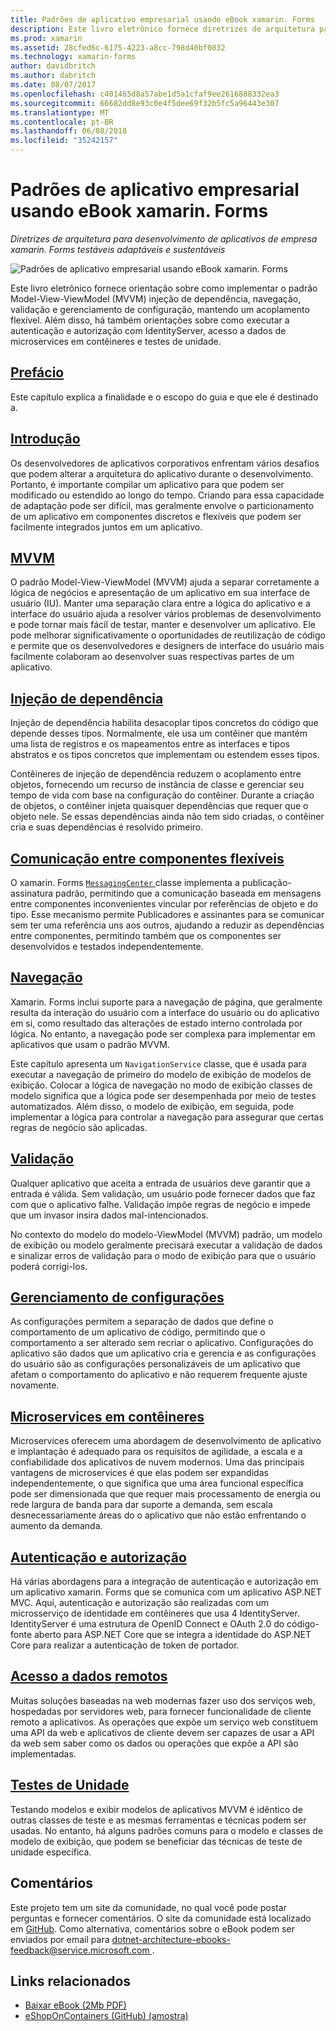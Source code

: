 ```yaml
---
title: Padrões de aplicativo empresarial usando eBook xamarin. Forms
description: Este livro eletrônico fornece diretrizes de arquitetura para desenvolvimento de aplicativos de empresa xamarin. Forms testáveis adaptáveis e sustentáveis.
ms.prod: xamarin
ms.assetid: 28cfed6c-6175-4223-a8cc-798d40bf0832
ms.technology: xamarin-forms
author: davidbritch
ms.author: dabritch
ms.date: 08/07/2017
ms.openlocfilehash: c401465d8a57abe1d5a1cfaf9ee2616888332ea3
ms.sourcegitcommit: 66682dd8e93c0e4f5dee69f32b5fc5a96443e307
ms.translationtype: MT
ms.contentlocale: pt-BR
ms.lasthandoff: 06/08/2018
ms.locfileid: "35242157"
---
```

# <a name="enterprise-application-patterns-using-xamarinforms-ebook"></a>Padrões de aplicativo empresarial usando eBook xamarin. Forms

_Diretrizes de arquitetura para desenvolvimento de aplicativos de empresa xamarin. Forms testáveis adaptáveis e sustentáveis_

![](images/cover-sml.png "Padrões de aplicativo empresarial usando eBook xamarin. Forms")

Este livro eletrônico fornece orientação sobre como implementar o padrão Model-View-ViewModel (MVVM) injeção de dependência, navegação, validação e gerenciamento de configuração, mantendo um acoplamento flexível. Além disso, há também orientações sobre como executar a autenticação e autorização com IdentityServer, acesso a dados de microservices em contêineres e testes de unidade.

## <a name="prefaceprefacemd"></a>[Prefácio](preface.md)

Este capítulo explica a finalidade e o escopo do guia e que ele é destinado a.

## <a name="introductionintroductionmd"></a>[Introdução](introduction.md)

Os desenvolvedores de aplicativos corporativos enfrentam vários desafios que podem alterar a arquitetura do aplicativo durante o desenvolvimento. Portanto, é importante compilar um aplicativo para que podem ser modificado ou estendido ao longo do tempo. Criando para essa capacidade de adaptação pode ser difícil, mas geralmente envolve o particionamento de um aplicativo em componentes discretos e flexíveis que podem ser facilmente integrados juntos em um aplicativo.

## <a name="mvvmmvvmmd"></a>[MVVM](mvvm.md)

O padrão Model-View-ViewModel (MVVM) ajuda a separar corretamente a lógica de negócios e apresentação de um aplicativo em sua interface de usuário (IU). Manter uma separação clara entre a lógica do aplicativo e a interface do usuário ajuda a resolver vários problemas de desenvolvimento e pode tornar mais fácil de testar, manter e desenvolver um aplicativo. Ele pode melhorar significativamente o oportunidades de reutilização de código e permite que os desenvolvedores e designers de interface do usuário mais facilmente colaboram ao desenvolver suas respectivas partes de um aplicativo.

## <a name="dependency-injectiondependency-injectionmd"></a>[Injeção de dependência](dependency-injection.md)

Injeção de dependência habilita desacoplar tipos concretos do código que depende desses tipos. Normalmente, ele usa um contêiner que mantém uma lista de registros e os mapeamentos entre as interfaces e tipos abstratos e os tipos concretos que implementam ou estendem esses tipos.

Contêineres de injeção de dependência reduzem o acoplamento entre objetos, fornecendo um recurso de instância de classe e gerenciar seu tempo de vida com base na configuração do contêiner. Durante a criação de objetos, o contêiner injeta quaisquer dependências que requer que o objeto nele. Se essas dependências ainda não tem sido criadas, o contêiner cria e suas dependências é resolvido primeiro.

## <a name="communicating-between-loosely-coupled-componentscommunicating-between-loosely-coupled-componentsmd"></a>[Comunicação entre componentes flexíveis](communicating-between-loosely-coupled-components.md)

O xamarin. Forms [ `MessagingCenter` ](https://developer.xamarin.com/api/type/Xamarin.Forms.MessagingCenter/) classe implementa a publicação-assinatura padrão, permitindo que a comunicação baseada em mensagens entre componentes inconvenientes vincular por referências de objeto e do tipo. Esse mecanismo permite Publicadores e assinantes para se comunicar sem ter uma referência uns aos outros, ajudando a reduzir as dependências entre componentes, permitindo também que os componentes ser desenvolvidos e testados independentemente.

## <a name="navigationnavigationmd"></a>[Navegação](navigation.md)

Xamarin. Forms inclui suporte para a navegação de página, que geralmente resulta da interação do usuário com a interface do usuário ou do aplicativo em si, como resultado das alterações de estado interno controlada por lógica. No entanto, a navegação pode ser complexa para implementar em aplicativos que usam o padrão MVVM.

Este capítulo apresenta um `NavigationService` classe, que é usada para executar a navegação de primeiro do modelo de exibição de modelos de exibição. Colocar a lógica de navegação no modo de exibição classes de modelo significa que a lógica pode ser desempenhada por meio de testes automatizados. Além disso, o modelo de exibição, em seguida, pode implementar a lógica para controlar a navegação para assegurar que certas regras de negócio são aplicadas.

## <a name="validationvalidationmd"></a>[Validação](validation.md)

Qualquer aplicativo que aceita a entrada de usuários deve garantir que a entrada é válida. Sem validação, um usuário pode fornecer dados que faz com que o aplicativo falhe. Validação impõe regras de negócio e impede que um invasor insira dados mal-intencionados.

No contexto do modelo do modelo-ViewModel (MVVM) padrão, um modelo de exibição ou modelo geralmente precisará executar a validação de dados e sinalizar erros de validação para o modo de exibição para que o usuário poderá corrigi-los.

## <a name="configuration-managementconfiguration-managementmd"></a>[Gerenciamento de configurações](configuration-management.md)

As configurações permitem a separação de dados que define o comportamento de um aplicativo de código, permitindo que o comportamento a ser alterado sem recriar o aplicativo. Configurações do aplicativo são dados que um aplicativo cria e gerencia e as configurações do usuário são as configurações personalizáveis de um aplicativo que afetam o comportamento do aplicativo e não requerem frequente ajuste novamente.

## <a name="containerized-microservicescontainerized-microservicesmd"></a>[Microservices em contêineres](containerized-microservices.md)

Microservices oferecem uma abordagem de desenvolvimento de aplicativo e implantação é adequado para os requisitos de agilidade, a escala e a confiabilidade dos aplicativos de nuvem modernos. Uma das principais vantagens de microservices é que elas podem ser expandidas independentemente, o que significa que uma área funcional específica pode ser dimensionada que que requer mais processamento de energia ou rede largura de banda para dar suporte a demanda, sem escala desnecessariamente áreas do o aplicativo que não estão enfrentando o aumento da demanda.

## <a name="authentication-and-authorizationauthentication-and-authorizationmd"></a>[Autenticação e autorização](authentication-and-authorization.md)

Há várias abordagens para a integração de autenticação e autorização em um aplicativo xamarin. Forms que se comunica com um aplicativo ASP.NET MVC. Aqui, autenticação e autorização são realizadas com um microsserviço de identidade em contêineres que usa 4 IdentityServer. IdentityServer é uma estrutura de OpenID Connect e OAuth 2.0 do código-fonte aberto para ASP.NET Core que se integra a identidade do ASP.NET Core para realizar a autenticação de token de portador.

## <a name="accessing-remote-dataaccessing-remote-datamd"></a>[Acesso a dados remotos](accessing-remote-data.md)

Muitas soluções baseadas na web modernas fazer uso dos serviços web, hospedadas por servidores web, para fornecer funcionalidade de cliente remoto a aplicativos. As operações que expõe um serviço web constituem uma API da web e aplicativos de cliente devem ser capazes de usar a API da web sem saber como os dados ou operações que expõe a API são implementadas.

## <a name="unit-testingunit-testingmd"></a>[Testes de Unidade](unit-testing.md)

Testando modelos e exibir modelos de aplicativos MVVM é idêntico de outras classes de teste e as mesmas ferramentas e técnicas podem ser usadas. No entanto, há alguns padrões comuns para o modelo e classes de modelo de exibição, que podem se beneficiar das técnicas de teste de unidade específica.

## <a name="feedback"></a>Comentários

Este projeto tem um site da comunidade, no qual você pode postar perguntas e fornecer comentários. O site da comunidade está localizado em [GitHub](https://github.com/dotnet-architecture/eShopOnContainers). Como alternativa, comentários sobre o eBook podem ser enviados por email para [ dotnet-architecture-ebooks-feedback@service.microsoft.com ](mailto:dotnet-architecture-ebooks-feedback@service.microsoft.com).


## <a name="related-links"></a>Links relacionados

- [Baixar eBook (2Mb PDF)](https://aka.ms/xamarinpatternsebook)
- [eShopOnContainers (GitHub) (amostra)](https://github.com/dotnet-architecture/eShopOnContainers)

